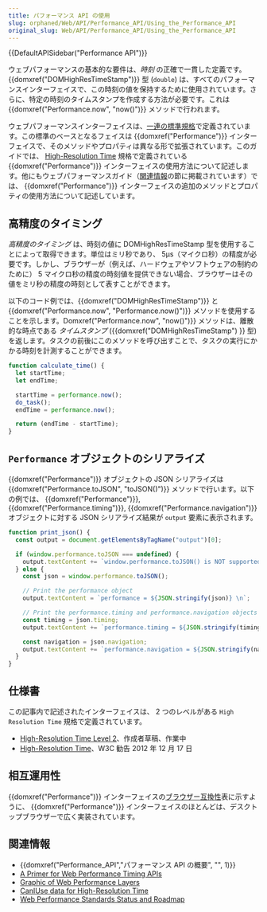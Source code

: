 ```yaml
---
title: パフォーマンス API の使用
slug: orphaned/Web/API/Performance_API/Using_the_Performance_API
original_slug: Web/API/Performance_API/Using_the_Performance_API
---
```


{{DefaultAPISidebar("Performance API")}}

ウェブパフォーマンスの基本的な要件は、_時刻_ の正確で一貫した定義です。 {{domxref("DOMHighResTimeStamp")}} 型 (`double`) は、すべてのパフォーマンスインターフェイスで、この時刻の値を保持するために使用されています。さらに、特定の時刻のタイムスタンプを作成する方法が必要です。これは {{domxref("Performance.now", "now()")}} メソッドで行われます。

ウェブパフォーマンスインターフェイスは、[一連の標準規格](https://www.w3.org/wiki/Web_Performance/Publications)で定義されています。この標準のベースとなるフェイスは {{domxref("Performance")}} インターフェイスで、そのメソッドやプロパティは異なる形で拡張されています。このガイドでは、 [High-Resolution Time](https://w3c.github.io/hr-time/) 規格で定義されている {{domxref("Performance")}} インターフェイスの使用方法について記述します。他にもウェブパフォーマンスガイド（[関連情報](#関連情報)の節に掲載されています）では、 {{domxref("Performance")}} インターフェイスの追加のメソッドとプロパティの使用方法について記述しています。

## 高精度のタイミング

_高精度のタイミング_ は、時刻の値に DOMHighResTimeStamp 型を使用することによって取得できます。単位はミリ秒であり、 5μs（マイクロ秒）の精度が必要です。しかし、ブラウザーが（例えば、ハードウェアやソフトウェアの制約のために） 5 マイクロ秒の精度の時刻値を提供できない場合、ブラウザーはその値をミリ秒の精度の時刻として表すことができます。

以下のコード例では、{{domxref("DOMHighResTimeStamp")}} と {{domxref("Performance.now", "Performance.now()")}} メソッドを使用することを示します。Domxref("Performance.now", "now()")}} メソッドは、離散的な時点である _タイムスタンプ_ ({{domxref("DOMHighResTimeStamp") }} 型)を返します。タスクの前後にこのメソッドを呼び出すことで、タスクの実行にかかる時刻を計測することができます。

```js
function calculate_time() {
  let startTime;
  let endTime;

  startTime = performance.now();
  do_task();
  endTime = performance.now();

  return (endTime - startTime);
}
```

## `Performance` オブジェクトのシリアライズ

{{domxref("Performance")}} オブジェクトの JSON シリアライズは {{domxref("Performance.toJSON", "toJSON()")}} メソッドで行います。以下の例では、 {{domxref("Performance")}}, {{domxref("Performance.timing")}}, {{domxref("Performance.navigation")}} オブジェクトに対する JSON シリアライズ結果が `output` 要素に表示されます。

```js
function print_json() {
  const output = document.getElementsByTagName("output")[0];

  if (window.performance.toJSON === undefined) {
    output.textContent += `window.performance.toJSON() is NOT supported`;
  } else {
    const json = window.performance.toJSON();

    // Print the performance object
    output.textContent = `performance = ${JSON.stringify(json)} \n`;

    // Print the performance.timing and performance.navigation objects
    const timing = json.timing;
    output.textContent += `performance.timing = ${JSON.stringify(timing)} \n`;

    const navigation = json.navigation;
    output.textContent += `performance.navigation = ${JSON.stringify(navigation)} \n`;
  }
}
```

## 仕様書

この記事内で記述されたインターフェイスは、 2 つのレベルがある `High Resolution Time` 規格で定義されています。

- [High-Resolution Time Level 2](https://w3c.github.io/hr-time/)、作成者草稿、作業中
- [High-Resolution Time](https://www.w3.org/TR/hr-time/)、W3C 勧告 2012 年 12 月 17 日

## 相互運用性

{{domxref("Performance")}} インターフェイスの[ブラウザー互換性](/ja/docs/Web/API/Performance#ブラウザーの互換性)表に示すように、 {{domxref("Performance")}} インターフェイスのほとんどは、デスクトップブラウザーで広く実装されています。

## 関連情報

- {{domxref("Performance_API","パフォーマンス API の概要", "", 1)}}
- [A Primer for Web Performance Timing APIs](https://siusin.github.io/perf-timing-primer/)
- [Graphic of Web Performance Layers](https://docs.google.com/document/d/1ZKW9N0cteHgK91SyYQONFuy2ZW6J4Oak398niTo232E/edit)
- [CanIUse data for High-Resolution Time](https://caniuse.com/#search=high-resolution-time)
- [Web Performance Standards Status and Roadmap](https://www.w3.org/wiki/Web_Performance/Publications)
